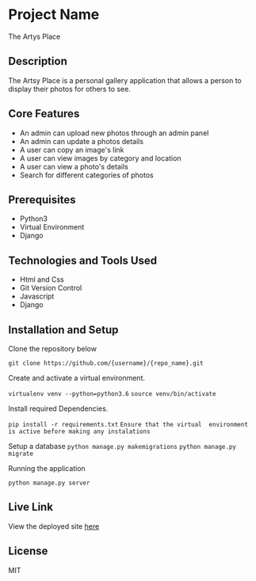 # Project Name

The Artys Place

## Description

The Artsy Place is  a personal gallery application that allows a person to display their photos for others to see.

## Core Features

<ul>
<li>An admin can upload new photos through an admin panel</li>
<li>An admin can update a photos details</li>
<li>A user can copy an image's link</li>
<li>A user can view images by category and location</li>
<li>A user can view a photo's details</li>
<li>Search for different categories of photos</li>
</ul>


## Prerequisites

<ul>
<li>Python3</li>
<li>Virtual Environment</li>
<li>Django </li>
</ul>

## Technologies and Tools Used

<ul>
<li>Html and Css </li>
<li>Git Version Control</li>
<li>Javascript </li>
<li>Django</li>
</ul>

## Installation and Setup

Clone the repository below

  `git clone https://github.com/{username}/{repo_name}.git`

Create and activate a virtual environment. 

  `virtualenv venv --python=python3.6`
  `source venv/bin/activate`

Install required Dependencies.

  `pip install -r requirements.txt`
  `Ensure that the virtual  environment is active before making any instalations`

Setup a database
  `python manage.py makemigrations`
  `python manage.py migrate`

Running the application

  `python manage.py server`

## Live Link

View the deployed site <a href="https://theartsyplace.herokuapp.com/">here</a>

## License

 MIT